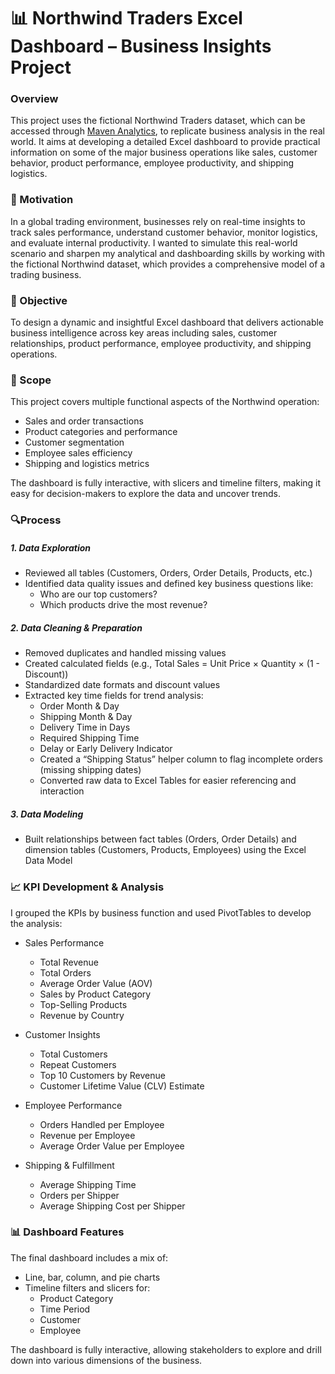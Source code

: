 # 📊 Northwind Traders Excel Dashboard – Business Insights Project

### Overview
This project uses the fictional Northwind Traders dataset, which can be accessed through [Maven Analytics](https://app.mavenanalytics.io/datasets?search=north), to replicate business analysis in the real world. It aims at developing a detailed Excel dashboard to provide practical information on some of the major business operations like sales, customer behavior, product performance, employee productivity, and shipping logistics.

### 📌 Motivation
In a global trading environment, businesses rely on real-time insights to track sales performance, understand customer behavior, monitor logistics, and evaluate internal productivity. I wanted to simulate this real-world scenario and sharpen my analytical and dashboarding skills by working with the fictional Northwind dataset, which provides a comprehensive model of a trading business.

### 🎯 Objective
To design a dynamic and insightful Excel dashboard that delivers actionable business intelligence across key areas including sales, customer relationships, product performance, employee productivity, and shipping operations.
### 🧭 Scope
This project covers multiple functional aspects of the Northwind operation:
- Sales and order transactions
- Product categories and performance
- Customer segmentation
- Employee sales efficiency
- Shipping and logistics metrics

The dashboard is fully interactive, with slicers and timeline filters, making it easy for decision-makers to explore the data and uncover trends.

### 🔍Process
##### 1. Data Exploration
- Reviewed all tables (Customers, Orders, Order Details, Products, etc.)
- Identified data quality issues and defined key business questions like:
    - Who are our top customers?
    - Which products drive the most revenue?

##### 2. Data Cleaning & Preparation
- Removed duplicates and handled missing values
- Created calculated fields (e.g., Total Sales = Unit Price × Quantity × (1 - Discount))
- Standardized date formats and discount values
- Extracted key time fields for trend analysis:
    - Order Month & Day
    - Shipping Month & Day
    - Delivery Time in Days
    - Required Shipping Time
    - Delay or Early Delivery Indicator
    - Created a “Shipping Status” helper column to flag incomplete orders (missing shipping dates)
    - Converted raw data to Excel Tables for easier referencing and interaction

##### 3. Data Modeling
- Built relationships between fact tables (Orders, Order Details) and dimension tables (Customers, Products, Employees) using the Excel Data Model

### 📈 KPI Development & Analysis
I grouped the KPIs by business function and used PivotTables to develop the analysis:
- Sales Performance
    - Total Revenue
    - Total Orders
    - Average Order Value (AOV)
    - Sales by Product Category
    - Top-Selling Products
    - Revenue by Country

- Customer Insights
    - Total Customers
    - Repeat Customers
    - Top 10 Customers by Revenue
    - Customer Lifetime Value (CLV) Estimate

- Employee Performance
    - Orders Handled per Employee
    - Revenue per Employee
    - Average Order Value per Employee

- Shipping & Fulfillment
    - Average Shipping Time
    - Orders per Shipper
    - Average Shipping Cost per Shipper

 ### 📊 Dashboard Features
The final dashboard includes a mix of:
- Line, bar, column, and pie charts
- Timeline filters and slicers for:
    - Product Category
    - Time Period
    - Customer
    - Employee

The dashboard is fully interactive, allowing stakeholders to explore and drill down into various dimensions of the business.
